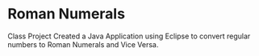 # Roman Numerals
Class Project
Created a Java Application using Eclipse to convert regular numbers to Roman Numerals and Vice Versa.
